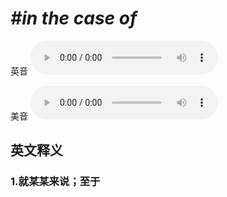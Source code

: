 # ***\#in the case of*** 
英音
<audio src="./media/in the case of1_AAC.aac" controls="controls"></audio>

美音
<audio src="./media/in the case of2_AAC.aac" controls="controls"></audio>



  

英文释义
---
### 1.**就某某来说；至于**  


